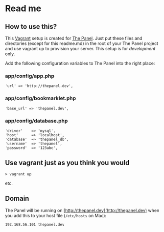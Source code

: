 # Read me

## How to use this?

This [Vagrant](http://www.vagrantup.com) setup is created for [The Panel](http://thepanel.io). Just put these files and directories (except for this readme.md) in the root of your The Panel project and use vagrant up to provision your server. This setup is for *development* only.

Add the following configuration variables to The Panel into the right place:

### app/config/app.php

	'url' => 'http://thepanel.dev',

### app/config/bookmarklet.php

	'base_url' => 'thepanel.dev',

### app/config/database.php

	'driver'    => 'mysql',
	'host'      => 'localhost',
	'database'  => 'thepanel_db',
	'username'  => 'thepanel',
	'password'  => '123abc',

## Use vagrant just as you think you would

	> vagrant up

etc.

## Domain

The Panel will be running on [http://thepanel.dev](http://thepanel.dev) when you add this to your host file (`/etc/hosts` on Mac):
	
	192.168.56.101 thepanel.dev